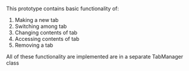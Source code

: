This prototype contains basic functionality of:
1. Making a new tab
2. Switching among tab
3. Changing contents of tab
4. Accessing contents of tab
5. Removing a tab

All of these functionality are implemented are in a separate TabManager class
